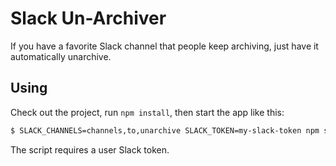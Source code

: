# Slack Un-Archiver

If you have a favorite Slack channel that people keep archiving, just have it automatically unarchive.

## Using

Check out the project, run `npm install`, then start the app like this:

```bash
$ SLACK_CHANNELS=channels,to,unarchive SLACK_TOKEN=my-slack-token npm start
```

The script requires a user Slack token.
